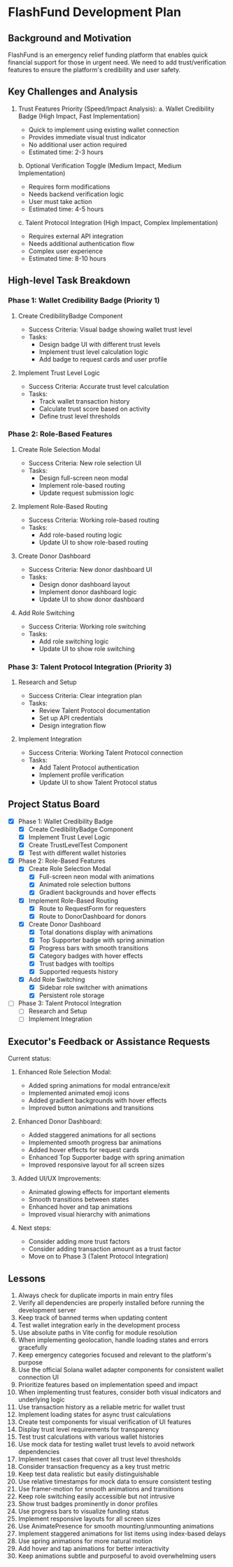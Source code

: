 # FlashFund Development Plan

## Background and Motivation
FlashFund is an emergency relief funding platform that enables quick financial support for those in urgent need. We need to add trust/verification features to ensure the platform's credibility and user safety.

## Key Challenges and Analysis
1. Trust Features Priority (Speed/Impact Analysis):
   a. Wallet Credibility Badge (High Impact, Fast Implementation)
      - Quick to implement using existing wallet connection
      - Provides immediate visual trust indicator
      - No additional user action required
      - Estimated time: 2-3 hours

   b. Optional Verification Toggle (Medium Impact, Medium Implementation)
      - Requires form modifications
      - Needs backend verification logic
      - User must take action
      - Estimated time: 4-5 hours

   c. Talent Protocol Integration (High Impact, Complex Implementation)
      - Requires external API integration
      - Needs additional authentication flow
      - Complex user experience
      - Estimated time: 8-10 hours

## High-level Task Breakdown

### Phase 1: Wallet Credibility Badge (Priority 1)
1. Create CredibilityBadge Component
   - Success Criteria: Visual badge showing wallet trust level
   - Tasks:
     - Design badge UI with different trust levels
     - Implement trust level calculation logic
     - Add badge to request cards and user profile

2. Implement Trust Level Logic
   - Success Criteria: Accurate trust level calculation
   - Tasks:
     - Track wallet transaction history
     - Calculate trust score based on activity
     - Define trust level thresholds

### Phase 2: Role-Based Features
1. Create Role Selection Modal
   - Success Criteria: New role selection UI
   - Tasks:
     - Design full-screen neon modal
     - Implement role-based routing
     - Update request submission logic

2. Implement Role-Based Routing
   - Success Criteria: Working role-based routing
   - Tasks:
     - Add role-based routing logic
     - Update UI to show role-based routing

3. Create Donor Dashboard
   - Success Criteria: New donor dashboard UI
   - Tasks:
     - Design donor dashboard layout
     - Implement donor dashboard logic
     - Update UI to show donor dashboard

4. Add Role Switching
   - Success Criteria: Working role switching
   - Tasks:
     - Add role switching logic
     - Update UI to show role switching

### Phase 3: Talent Protocol Integration (Priority 3)
1. Research and Setup
   - Success Criteria: Clear integration plan
   - Tasks:
     - Review Talent Protocol documentation
     - Set up API credentials
     - Design integration flow

2. Implement Integration
   - Success Criteria: Working Talent Protocol connection
   - Tasks:
     - Add Talent Protocol authentication
     - Implement profile verification
     - Update UI to show Talent Protocol status

## Project Status Board
- [x] Phase 1: Wallet Credibility Badge
  - [x] Create CredibilityBadge Component
  - [x] Implement Trust Level Logic
  - [x] Create TrustLevelTest Component
  - [x] Test with different wallet histories
- [x] Phase 2: Role-Based Features
  - [x] Create Role Selection Modal
    - [x] Full-screen neon modal with animations
    - [x] Animated role selection buttons
    - [x] Gradient backgrounds and hover effects
  - [x] Implement Role-Based Routing
    - [x] Route to RequestForm for requesters
    - [x] Route to DonorDashboard for donors
  - [x] Create Donor Dashboard
    - [x] Total donations display with animations
    - [x] Top Supporter badge with spring animation
    - [x] Progress bars with smooth transitions
    - [x] Category badges with hover effects
    - [x] Trust badges with tooltips
    - [x] Supported requests history
  - [x] Add Role Switching
    - [x] Sidebar role switcher with animations
    - [x] Persistent role storage
- [ ] Phase 3: Talent Protocol Integration
  - [ ] Research and Setup
  - [ ] Implement Integration

## Executor's Feedback or Assistance Requests
Current status:
1. Enhanced Role Selection Modal:
   - Added spring animations for modal entrance/exit
   - Implemented animated emoji icons
   - Added gradient backgrounds with hover effects
   - Improved button animations and transitions

2. Enhanced Donor Dashboard:
   - Added staggered animations for all sections
   - Implemented smooth progress bar animations
   - Added hover effects for request cards
   - Enhanced Top Supporter badge with spring animation
   - Improved responsive layout for all screen sizes

3. Added UI/UX Improvements:
   - Animated glowing effects for important elements
   - Smooth transitions between states
   - Enhanced hover and tap animations
   - Improved visual hierarchy with animations

4. Next steps:
   - Consider adding more trust factors
   - Consider adding transaction amount as a trust factor
   - Move on to Phase 3 (Talent Protocol Integration)

## Lessons
1. Always check for duplicate imports in main entry files
2. Verify all dependencies are properly installed before running the development server
3. Keep track of banned terms when updating content
4. Test wallet integration early in the development process
5. Use absolute paths in Vite config for module resolution
6. When implementing geolocation, handle loading states and errors gracefully
7. Keep emergency categories focused and relevant to the platform's purpose
8. Use the official Solana wallet adapter components for consistent wallet connection UI
9. Prioritize features based on implementation speed and impact
10. When implementing trust features, consider both visual indicators and underlying logic
11. Use transaction history as a reliable metric for wallet trust
12. Implement loading states for async trust calculations
13. Create test components for visual verification of UI features
14. Display trust level requirements for transparency
15. Test trust calculations with various wallet histories
16. Use mock data for testing wallet trust levels to avoid network dependencies
17. Implement test cases that cover all trust level thresholds
18. Consider transaction frequency as a key trust metric
19. Keep test data realistic but easily distinguishable
20. Use relative timestamps for mock data to ensure consistent testing
21. Use framer-motion for smooth animations and transitions
22. Keep role switching easily accessible but not intrusive
23. Show trust badges prominently in donor profiles
24. Use progress bars to visualize funding status
25. Implement responsive layouts for all screen sizes
26. Use AnimatePresence for smooth mounting/unmounting animations
27. Implement staggered animations for list items using index-based delays
28. Use spring animations for more natural motion
29. Add hover and tap animations for better interactivity
30. Keep animations subtle and purposeful to avoid overwhelming users 